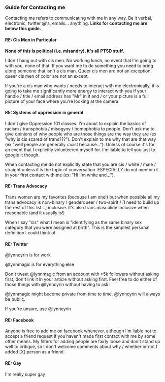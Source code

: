 ### Guide for Contacting me

Contacting me refers to communicating with me in any way. Be it verbal, electronic, twitter @'s, emails... anything. **Links for contacting me are below this guide.**

#### RE: Cis Men in Particular

**None of this is political (i.e. misandry), it's all PTSD stuff.**

I don't hang out with cis men. No working lunch, no event that I'm going to with you, none of that. If you want me to do something you need to bring along someone that isn't a cis man. Queer cis men are not an exception, queer cis men of color are not an except.

If you're a cis man who wants / needs to interact with me electronically, it is going to take me significantly more energy to interact with you if your handle / title / email address has "Mr" in it and / or your picture is a full picture of your face where you're looking at the camera.

#### RE: Systems of oppression in general

I don't give Oppression 101 classes. I'm about to explain the basics of racism / transphobia / misogyny / homophobia to people. Don't ask me to give opinions of why people who are those things are the way they are (ex "why is cis scared of trans???"). Don't explain to me why that are that way (ex "well people are generally racist because..."). Unless of course it's for an event that I explicitly volunteered myself for. I'm liable to tell you just to google it though.

When contacting me do not explicitly state that you are cis / white / male / straight unless it is the topic of conversation. ESPECIALLY do not mention it in your first contact with me (ex: "Hi I'm white and...").

#### RE: Trans Advocacy

Trans women are my favorites (because I am one!) but when possible all my trans advocacy is non-binary / genderqueer / two-spirit / [I need to build up the rest of this list...] inclusive. It's also trans masculine inclusive when reasonable (and it usually is!)

When I say "cis" what I mean is "identifying as the same binary sex category that you were assigned at birth". This is the simplest personal definition I could think of.

#### RE: Twitter

@lynncyrin is for work

@lynnmagic is for everything else

Don't tweet @lynnmagic from an account with >5k followers without asking first, don't link it in your article without asking first. Feel free to do either of those things with @lynncyrin without having to ask!

@lynnmagic might become private from time to time, @lynncyrin will always be public.

If you're unsure, use @lynncyrin

#### RE: Facebook

Anyone is free to add me on facebook whenever, although I'm liable not to accept a friend request if you haven't made first contact with me by some other means. My filters for adding people are fairly loose and don't stand up well to critique, so I don't welcome comments about why / whether or not I added [X] person as a friend.

#### RE: Gay

I'm really super gay
